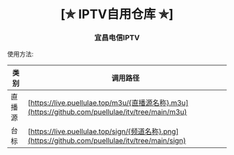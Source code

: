 <h1 align="center"> [✯ IPTV自用仓库 ✯] </h1>
<h3 align="center"> 宜昌电信IPTV </h3>

使用方法:

| 类 别  | 调用路径                                                                           | 
|-------|-------------------------------------------------------------------------------------|
| 直播源  | [https://live.puellulae.top/m3u/{直播源名称}.m3u](https://github.com/puellulae/itv/tree/main/m3u) |
| 台     标  | [https://live.puellulae.top/sign/{频道名称}.png](https://github.com/puellulae/itv/tree/main/sign) | 
